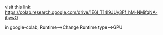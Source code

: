 visit this link: https://colab.research.google.com/drive/1E6I_T14l9JUy3Ff_hM-NMifqNA-jhywO



in google-colab, Runtime-->Change Runtime type-->GPU